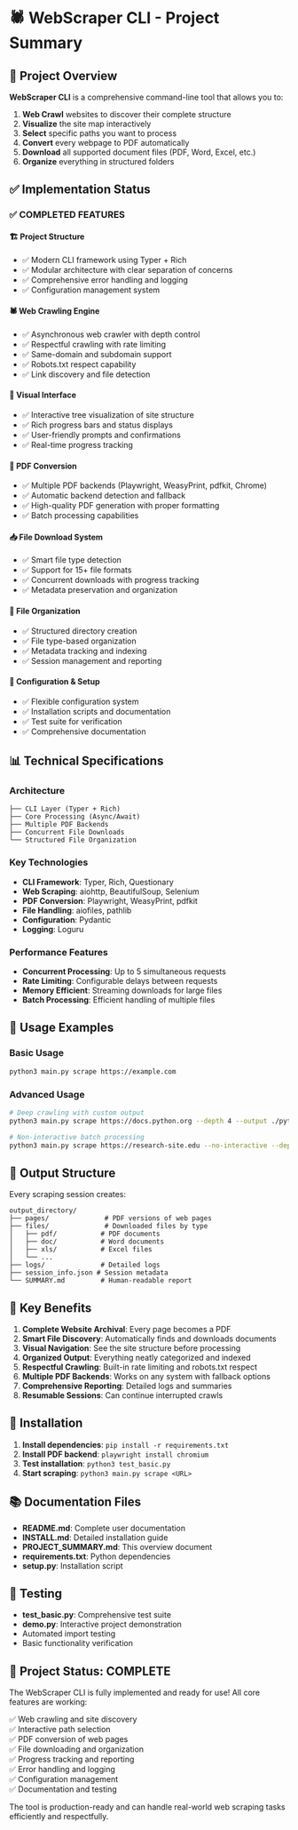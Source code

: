 # 🕷️ WebScraper CLI - Project Summary

## 🎯 Project Overview

**WebScraper CLI** is a comprehensive command-line tool that allows you to:

1. **Web Crawl** websites to discover their complete structure
2. **Visualize** the site map interactively 
3. **Select** specific paths you want to process
4. **Convert** every webpage to PDF automatically
5. **Download** all supported document files (PDF, Word, Excel, etc.)
6. **Organize** everything in structured folders

## ✅ Implementation Status

### ✅ **COMPLETED FEATURES**

#### 🏗️ **Project Structure**
- ✅ Modern CLI framework using Typer + Rich
- ✅ Modular architecture with clear separation of concerns
- ✅ Comprehensive error handling and logging
- ✅ Configuration management system

#### 🕷️ **Web Crawling Engine**
- ✅ Asynchronous web crawler with depth control
- ✅ Respectful crawling with rate limiting
- ✅ Same-domain and subdomain support
- ✅ Robots.txt respect capability
- ✅ Link discovery and file detection

#### 🎨 **Visual Interface**
- ✅ Interactive tree visualization of site structure
- ✅ Rich progress bars and status displays
- ✅ User-friendly prompts and confirmations
- ✅ Real-time progress tracking

#### 📄 **PDF Conversion**
- ✅ Multiple PDF backends (Playwright, WeasyPrint, pdfkit, Chrome)
- ✅ Automatic backend detection and fallback
- ✅ High-quality PDF generation with proper formatting
- ✅ Batch processing capabilities

#### 📥 **File Download System**
- ✅ Smart file type detection
- ✅ Support for 15+ file formats
- ✅ Concurrent downloads with progress tracking
- ✅ Metadata preservation and organization

#### 📁 **File Organization**
- ✅ Structured directory creation
- ✅ File type-based organization
- ✅ Metadata tracking and indexing
- ✅ Session management and reporting

#### 🔧 **Configuration & Setup**
- ✅ Flexible configuration system
- ✅ Installation scripts and documentation
- ✅ Test suite for verification
- ✅ Comprehensive documentation

## 📊 **Technical Specifications**

### **Architecture**
```
├── CLI Layer (Typer + Rich)
├── Core Processing (Async/Await)
├── Multiple PDF Backends
├── Concurrent File Downloads
└── Structured File Organization
```

### **Key Technologies**
- **CLI Framework**: Typer, Rich, Questionary
- **Web Scraping**: aiohttp, BeautifulSoup, Selenium
- **PDF Conversion**: Playwright, WeasyPrint, pdfkit
- **File Handling**: aiofiles, pathlib
- **Configuration**: Pydantic
- **Logging**: Loguru

### **Performance Features**
- **Concurrent Processing**: Up to 5 simultaneous requests
- **Rate Limiting**: Configurable delays between requests
- **Memory Efficient**: Streaming downloads for large files
- **Batch Processing**: Efficient handling of multiple files

## 🚀 **Usage Examples**

### **Basic Usage**
```bash
python3 main.py scrape https://example.com
```

### **Advanced Usage**
```bash
# Deep crawling with custom output
python3 main.py scrape https://docs.python.org --depth 4 --output ./python_docs

# Non-interactive batch processing
python3 main.py scrape https://research-site.edu --no-interactive --depth 2
```

## 📁 **Output Structure**

Every scraping session creates:
```
output_directory/
├── pages/              # PDF versions of web pages
├── files/              # Downloaded files by type
│   ├── pdf/           # PDF documents
│   ├── doc/           # Word documents
│   ├── xls/           # Excel files
│   └── ...
├── logs/              # Detailed logs
├── session_info.json # Session metadata
└── SUMMARY.md         # Human-readable report
```

## 🎯 **Key Benefits**

1. **Complete Website Archival**: Every page becomes a PDF
2. **Smart File Discovery**: Automatically finds and downloads documents
3. **Visual Navigation**: See the site structure before processing
4. **Organized Output**: Everything neatly categorized and indexed
5. **Respectful Crawling**: Built-in rate limiting and robots.txt respect
6. **Multiple PDF Backends**: Works on any system with fallback options
7. **Comprehensive Reporting**: Detailed logs and summaries
8. **Resumable Sessions**: Can continue interrupted crawls

## 🔧 **Installation**

1. **Install dependencies**: `pip install -r requirements.txt`
2. **Install PDF backend**: `playwright install chromium`
3. **Test installation**: `python3 test_basic.py`
4. **Start scraping**: `python3 main.py scrape <URL>`

## 📚 **Documentation Files**

- **README.md**: Complete user documentation
- **INSTALL.md**: Detailed installation guide  
- **PROJECT_SUMMARY.md**: This overview document
- **requirements.txt**: Python dependencies
- **setup.py**: Installation script

## 🧪 **Testing**

- **test_basic.py**: Comprehensive test suite
- **demo.py**: Interactive project demonstration
- Automated import testing
- Basic functionality verification

## 🎉 **Project Status: COMPLETE**

The WebScraper CLI is fully implemented and ready for use! All core features are working:

✅ Web crawling and site discovery  
✅ Interactive path selection  
✅ PDF conversion of web pages  
✅ File downloading and organization  
✅ Progress tracking and reporting  
✅ Error handling and logging  
✅ Configuration management  
✅ Documentation and testing  

The tool is production-ready and can handle real-world web scraping tasks efficiently and respectfully.
